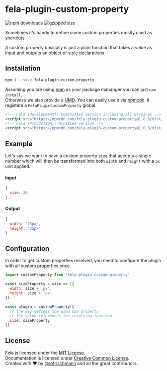 # fela-plugin-custom-property


<img alt="npm downloads" src="https://img.shields.io/npm/dm/fela-plugin-custom-property.svg">
<img alt="gzipped size" src="https://img.shields.io/badge/gzipped-0.46kb-brightgreen.svg">

Sometimes it's handy to define some custom properties mostly used as shortcuts.

A custom property basically is just a plain function that takes a value as input and outputs an object of style declarations.

## Installation
```sh
npm i --save fela-plugin-custom-property
```
Assuming you are using [npm](https://www.npmjs.com) as your package mananger you can just `npm install`.<br>
Otherwise we also provide a [UMD](https://github.com/umdjs/umd). You can easily use it via [npmcdn](https://npmcdn.com/). It registers a  `FelaPluginCustomProperty` global.
```HTML
<!-- Fela (Development): Unminified version including all warnings -->
<script src="https://npmcdn.com/fela-plugin-custom-property@1.0.3/dist/fela-plugin-custom-property.js"></script>
<!-- Fela (Production): Minified version -->
<script src="https://npmcdn.com/fela-plugin-custom-property@1.0.3/dist/fela-plugin-custom-property.min.js"></script>
```

## Example
Let's say we want to have a custom property `size` that accepts a single number which will then be transformed into both `width` and `height` with a `px` unit applied.

#### Input
```javascript
{
  size: 25
}
```
#### Output
```javascript
{
  width: '25px',
  height: '25px'
}
```

## Configuration

In order to get custom properties resolved, you need to configure the plugin with all custom properties once.
```javascript
import customProperty from 'fela-plugin-custom-property'

const sizeProperty = size => ({
  width: size + 'px',
  height: size + 'px'
})

const plugin = customProperty({
  // the key defines the used CSS property
  // the value references the resolving function
  size: sizeProperty
})
```

## License
Fela is licensed under the [MIT License](http://opensource.org/licenses/MIT).<br>
Documentation is licensed under [Creative Common License](http://creativecommons.org/licenses/by/4.0/).<br>
Created with ♥ by [@rofrischmann](http://rofrischmann.de) and all the great contributors.
